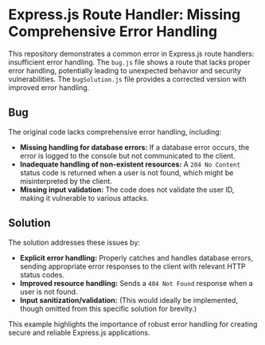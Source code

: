 # Express.js Route Handler: Missing Comprehensive Error Handling

This repository demonstrates a common error in Express.js route handlers: insufficient error handling.  The `bug.js` file shows a route that lacks proper error handling, potentially leading to unexpected behavior and security vulnerabilities. The `bugSolution.js` file provides a corrected version with improved error handling.

## Bug

The original code lacks comprehensive error handling, including:

* **Missing handling for database errors:** If a database error occurs, the error is logged to the console but not communicated to the client.
* **Inadequate handling of non-existent resources:** A `204 No Content` status code is returned when a user is not found, which might be misinterpreted by the client.
* **Missing input validation:** The code does not validate the user ID, making it vulnerable to various attacks.

## Solution

The solution addresses these issues by:

* **Explicit error handling:** Properly catches and handles database errors, sending appropriate error responses to the client with relevant HTTP status codes.
* **Improved resource handling:** Sends a `404 Not Found` response when a user is not found.
* **Input sanitization/validation:** (This would ideally be implemented, though omitted from this specific solution for brevity.)

This example highlights the importance of robust error handling for creating secure and reliable Express.js applications.
